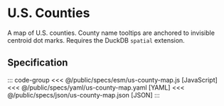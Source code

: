 <script setup>
  import { coordinator } from '@uwdata/vgplot';
  coordinator().clear();
</script>

# U.S. Counties

A map of U.S. counties. County name tooltips are anchored to invisible centroid dot marks. Requires the DuckDB `spatial` extension.

<Example spec="/specs/yaml/us-county-map.yaml" />

## Specification

::: code-group
<<< @/public/specs/esm/us-county-map.js [JavaScript]
<<< @/public/specs/yaml/us-county-map.yaml [YAML]
<<< @/public/specs/json/us-county-map.json [JSON]
:::
